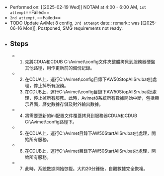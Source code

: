 - Performed on: [[2025-02-19 Wed]] NOTAM at 4:00 - 6:00 AM, `1st attempt`==Failed==
- `2nd attempt`, ==Failed==
- TODO Update AviMet 8 config, `3rd attempt`
  date:: 
  remark:: was [[2025-06-16 Mon]], Postponed, SMG requirements not ready.
- ## Steps
	- 1.  先將CDUA和CDUB C:\Avimet\config文件夾整體拷貝到服務器硬盤其他路徑，用作更新前的備份記錄。
	- 2.  在CDUA上，運行C:\Avimet\config目錄下AW50StopAllSrv.bat批處理，停止掉所有服務。
	  3.  在CDUB上，運行C:\Avimet\config目錄下AW50StopAllSrv.bat批處理，停止掉所有服務。此時，Avimet8系統所有數據開始中斷，包括顯示界面，曆史數據存儲及對外輸出數據。
	- 4.  將需要更新的ini配置文件覆蓋拷貝到服務器CDUA和CDUB C:\Avimet\config路徑下。
	- 5.   在CDUA上，運行C:\Avimet目錄下AW50StartAllSrv.bat批處理，開始所有服務。
	- 6.   在CDUB上，運行C:\Avimet目錄下AW50StartAllSrv.bat批處理，開始所有服務。
	- 7.   此時，系統數據開始恢複。大約20分鍾後，自觀數據完全恢複。
